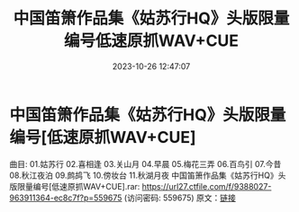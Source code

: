 ﻿---
title: 中国笛箫作品集《姑苏行HQ》头版限量编号低速原抓WAV+CUE
date: 2023-10-26 12:47:07
categories: 古典音乐、新世纪、纯音雅乐
tags: 纯音雅乐
---
# 中国笛箫作品集《姑苏行HQ》头版限量编号[低速原抓WAV+CUE]

曲目:
01.姑苏行
02.喜相逢
03.关山月
04.早晨
05.梅花三弄
06.百鸟引
07.今昔
08.秋江夜泊
09.鹧鸪飞
10.傍妆台
11.秋湖月夜
中国笛箫作品集《姑苏行HQ》头版限量编号[低速原抓WAV+CUE].rar: https://url27.ctfile.com/f/9388027-963911364-ec8c7f?p=559675
(访问密码: 559675)
原文：[链接](https://blog.sina.com.cn/s/blog_1647c7e76010313mb.html)